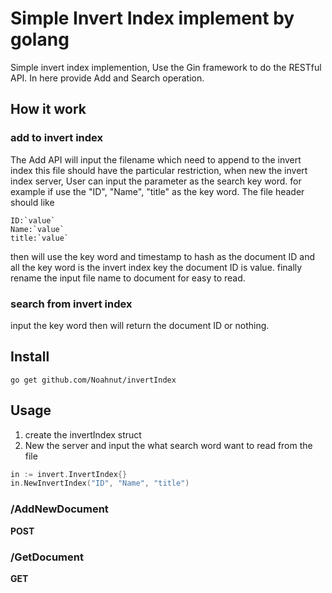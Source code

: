 # Simple Invert Index implement by golang
Simple invert index implemention, Use the Gin framework to do the RESTful API. In here provide Add and Search operation. 

## How it work


### add to invert index
The Add API will input the filename which need to append to the invert index
this file should have the particular restriction, when new the invert index server, User can input the parameter as the search key word. for example
if use the "ID", "Name", "title" as the key word.
The file header should like
```
ID:`value`
Name:`value`
title:`value`
```
then will use the key word and timestamp to hash as the document ID and all the key word is the invert index key the document ID is value.
finally rename the input file name to document for easy to read.

### search from invert index
input the key word then will return the document ID or nothing.


## Install
```shell
go get github.com/Noahnut/invertIndex
```

## Usage
1. create the invertIndex struct
2. New the server and input the what search word want to read from the file

```go
in := invert.InvertIndex{}
in.NewInvertIndex("ID", "Name", "title")
```

### **/AddNewDocument**  
**POST**

### **/GetDocument**
**GET**
